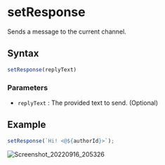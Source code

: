 # setResponse
Sends a message to the current channel.

## Syntax
```js
setResponse(replyText)
```

### Parameters
- `replyText` : The provided text to send. (Optional)

## Example
```js
setResponse(`Hi! <@${authorId}>`);
```

![Screenshot_20220916_205326](https://user-images.githubusercontent.com/95774950/190676703-2caf1838-0de1-4dc5-9d2d-85b7c9dc5dc1.png)
